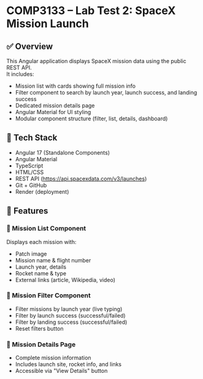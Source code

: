 # COMP3133 – Lab Test 2: SpaceX Mission Launch

## ✅ Overview

This Angular application displays SpaceX mission data using the public REST API.  
It includes:

- Mission list with cards showing full mission info
- Filter component to search by launch year, launch success, and landing success
- Dedicated mission details page
- Angular Material for UI styling
- Modular component structure (filter, list, details, dashboard)

## 🔧 Tech Stack

- Angular 17 (Standalone Components)
- Angular Material
- TypeScript
- HTML/CSS
- REST API (https://api.spacexdata.com/v3/launches)
- Git + GitHub
- Render (deployment)

## 🚀 Features

### 🔹 Mission List Component
Displays each mission with:
- Patch image
- Mission name & flight number
- Launch year, details
- Rocket name & type
- External links (article, Wikipedia, video)

### 🔹 Mission Filter Component
- Filter missions by launch year (live typing)
- Filter by launch success (successful/failed)
- Filter by landing success (successful/failed)
- Reset filters button

### 🔹 Mission Details Page
- Complete mission information
- Includes launch site, rocket info, and links
- Accessible via "View Details" button